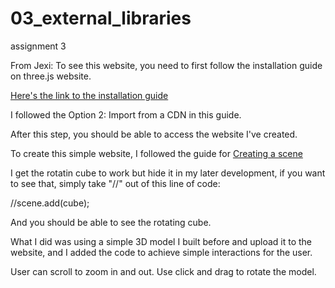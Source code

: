 # 03_external_libraries
 assignment 3

From Jexi:
To see this website, you need to first follow the installation guide on three.js website.

[Here's the link to the installation guide](https://threejs.org/docs/#manual/en/introduction/Installation)

I followed the Option 2: Import from a CDN in this guide.

After this step, you should be able to access the website I've created.

To create this simple website, I followed the guide for [Creating a scene](https://threejs.org/docs/#manual/en/introduction/Creating-a-scene)

I get the rotatin cube to work but hide it in my later development, if you want to see that, simply  take "//" out of this line of code: 

//scene.add(cube);

And you should be able to see the rotating cube. 

What I did was using a simple 3D model I built before and upload it to the website, and I added the code to achieve simple interactions for the user.

User can scroll to zoom in and out. Use click and drag to rotate the model.